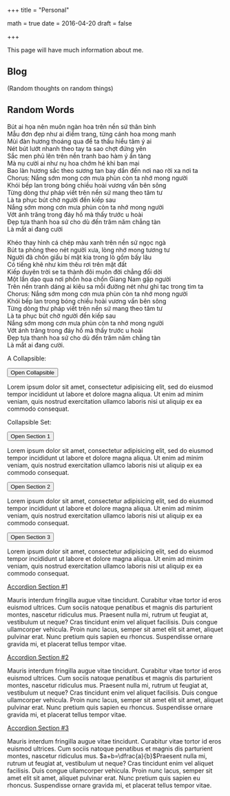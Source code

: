 +++
title = "Personal"

math = true
date = 2016-04-20
draft = false

+++

This page will have much information about me. 

## Blog
(Random thoughts on random things)


## Random Words
Bút ai họa nên muôn ngàn hoa trên nền sứ thân bình  
Mẫu đơn đẹp như ai điểm trang, từng cánh hoa mong manh  
Mùi đàn hương thoáng qua để ta thấu hiểu tâm ý ai  
Nét bút lướt nhanh theo tay ta sao chợt đứng yên  
Sắc men phủ lên trên nền tranh bao hàm ý ẩn tàng  
Mà nụ cười ai như nụ hoa chớm hé khi ban mai  
Bao làn hương sắc theo sương tan bay dần đến nơi nao rời xa nơi ta  
Chorus: Nắng sớm mong cơn mưa phùn còn ta nhớ mong người  
Khói bếp lan trong bóng chiều hoài vương vấn bên sông  
Từng dòng thư pháp viết trên nền sứ mang theo tâm tư  
Là ta phục bút chờ người đến kiếp sau  
Nắng sớm mong cơn mưa phùn còn ta nhớ mong người  
Vớt ánh trăng trong đáy hồ mà thấy trước u hoài  
Đẹp tựa thanh hoa sứ cho dù đến trăm năm chẳng tàn  
Là mắt ai đang cười  

Khéo thay hình cá chép màu xanh trên nền sứ ngọc ngà  
Bút ta phỏng theo nét người xưa, lòng nhớ mong tương tư   
Người đã chôn giấu bí mật kia trong lò gốm bấy lâu  
Có tiếng khẽ như kim thêu rơi trên mặt đất  
Kiếp duyên trời se ta thành đôi muôn đời chẳng đổi dời  
Một lần dạo qua nơi phồn hoa chốn Giang Nam gặp người  
Trên nền tranh dáng ai kiêu sa mỗi đường nét như ghi tạc trong tim ta  
Chorus: Nắng sớm mong cơn mưa phùn còn ta nhớ mong người  
Khói bếp lan trong bóng chiều hoài vương vấn bên sông  
Từng dòng thư pháp viết trên nền sứ mang theo tâm tư  
Là ta phục bút chờ người đến kiếp sau  
Nắng sớm mong cơn mưa phùn còn ta nhớ mong người  
Vớt ánh trăng trong đáy hồ mà thấy trước u hoài  
Đẹp tựa thanh hoa sứ cho dù đến trăm năm chẳng tàn  
Là mắt ai đang cười.  

<p>A Collapsible:</p>
<button class="collapsible">Open Collapsible</button>
<div class="content">
  <p>Lorem ipsum dolor sit amet, consectetur adipisicing elit, sed do eiusmod tempor incididunt ut labore et dolore magna aliqua. Ut enim ad minim veniam, quis nostrud exercitation ullamco laboris nisi ut aliquip ex ea commodo consequat.</p>
</div>

<p>Collapsible Set:</p>
<button class="collapsible">Open Section 1</button>
<div class="content">
  <p>Lorem ipsum dolor sit amet, consectetur adipisicing elit, sed do eiusmod tempor incididunt ut labore et dolore magna aliqua. Ut enim ad minim veniam, quis nostrud exercitation ullamco laboris nisi ut aliquip ex ea commodo consequat.</p>
</div>
<button class="collapsible">Open Section 2</button>
<div class="content">
  <p>Lorem ipsum dolor sit amet, consectetur adipisicing elit, sed do eiusmod tempor incididunt ut labore et dolore magna aliqua. Ut enim ad minim veniam, quis nostrud exercitation ullamco laboris nisi ut aliquip ex ea commodo consequat.</p>
</div>
<button class="collapsible">Open Section 3</button>
<div class="content">
  <p>Lorem ipsum dolor sit amet, consectetur adipisicing elit, sed do eiusmod tempor incididunt ut labore et dolore magna aliqua. Ut enim ad minim veniam, quis nostrud exercitation ullamco laboris nisi ut aliquip ex ea commodo consequat.</p>
</div>

<div class="accordion">
<div class="accordion-section">
<a class="accordion-section-title" href="#accordion-1">Accordion Section #1</a>
<div id="accordion-1" class="accordion-section-content">
<p>Mauris interdum fringilla augue vitae tincidunt. Curabitur vitae tortor id eros euismod ultrices. Cum sociis natoque penatibus et magnis dis parturient montes, nascetur ridiculus mus. Praesent nulla mi, rutrum ut feugiat at, vestibulum ut neque? Cras tincidunt enim vel aliquet facilisis. Duis congue ullamcorper vehicula. Proin nunc lacus, semper sit amet elit sit amet, aliquet pulvinar erat. Nunc pretium quis sapien eu rhoncus. Suspendisse ornare gravida mi, et placerat tellus tempor vitae.</p>
</div><!--end .accordion-section-content-->
</div><!--end .accordion-section-->
<div class="accordion-section">
<a class="accordion-section-title" href="#accordion-2">Accordion Section #2</a>
<div id="accordion-2" class="accordion-section-content">
<p>Mauris interdum fringilla augue vitae tincidunt. Curabitur vitae tortor id eros euismod ultrices. Cum sociis natoque penatibus et magnis dis parturient montes, nascetur ridiculus mus. Praesent nulla mi, rutrum ut feugiat at, vestibulum ut neque? Cras tincidunt enim vel aliquet facilisis. Duis congue ullamcorper vehicula. Proin nunc lacus, semper sit amet elit sit amet, aliquet pulvinar erat. Nunc pretium quis sapien eu rhoncus. Suspendisse ornare gravida mi, et placerat tellus tempor vitae.</p>
</div><!--end .accordion-section-content-->
</div><!--end .accordion-section-->
<div class="accordion-section">
<a class="accordion-section-title" href="#accordion-3">Accordion Section #3</a>
<div id="accordion-3" class="accordion-section-content">
<p>Mauris interdum fringilla augue vitae tincidunt. Curabitur vitae tortor id eros euismod ultrices. Cum sociis natoque penatibus et magnis dis parturient montes, nascetur ridiculus mus. $a+b=\dfrac{a}{b}$Praesent nulla mi, rutrum ut feugiat at, vestibulum ut neque? Cras tincidunt enim vel aliquet facilisis. Duis congue ullamcorper vehicula. Proin nunc lacus, semper sit amet elit sit amet, aliquet pulvinar erat. Nunc pretium quis sapien eu rhoncus. Suspendisse ornare gravida mi, et placerat tellus tempor vitae.</p>
</div><!--end .accordion-section-content-->
</div><!--end .accordion-section-->
</div><!--end .accordion-->

